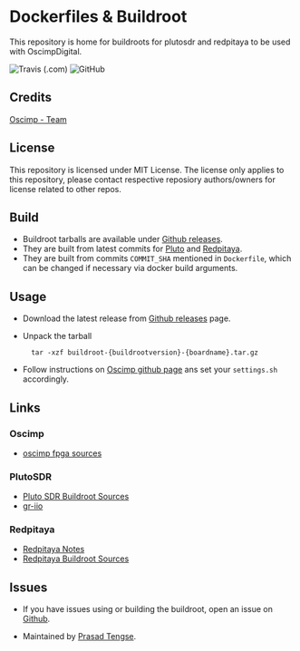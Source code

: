 # Dockerfiles & Buildroot

This repository is home for buildroots for plutosdr and redpitaya to be used with OscimpDigital.

![Travis (.com)](https://img.shields.io/travis/com/imtek-emp/oscimp-docker.svg)
![GitHub](https://img.shields.io/github/license/imtek-emp/oscimp-docker.svg)

## Credits

[Oscimp - Team](http://oscillator-imp.com/dokuwiki/doku.php)

## License

This repository is licensed under MIT License.
The license only applies to this repository, please contact respective reposiory authors/owners for
license related to other repos.

## Build

- Buildroot tarballs are available under [Github releases](https://github.com/imtek-emp/oscimp-docker/releases).
- They are built from latest commits for [Pluto](https://github.com/oscimp/PlutoSDR)
and [Redpitaya](https://github.com/trabucayre/redpitaya).
- They are built from commits `COMMIT_SHA` mentioned in `Dockerfile`, which can be changed
if necessary via docker build arguments.

## Usage

- Download the latest release from [Github releases](https://github.com/imtek-emp/oscimp-docker/releases) page.
- Unpack the tarball

  ```console
    tar -xzf buildroot-{buildrootversion}-{boardname}.tar.gz
  ```

- Follow instructions on [Oscimp github page](https://github.com/oscimp/oscimpDigital) ans set your `settings.sh`
accordingly.

## Links

### Oscimp

- [oscimp fpga sources](https://github.com/oscimp/fpga_ip)

### PlutoSDR

- [Pluto SDR Buildroot Sources](https://github.com/oscimp/PlutoSDR)
- [gr-iio](https://github.com/analogdevicesinc/gr-iio)

### Redpitaya

- [Redpitaya Notes](https://pavel-demin.github.io/red-pitaya-notes/)
- [Redpitaya Buildroot Sources](https://github.com/trabucayre/redpitaya)

## Issues

- If you have issues using or building the buildroot, open an issue on [Github](https://github.com/imtek-emp/oscimp-docker/issues).

- Maintained by [Prasad Tengse](https://github.com/tprasadtp).

